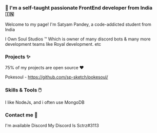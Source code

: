 ### 🤞 I'm a self-taught passionate FrontEnd developer from India 🇮🇳



Welcome to my page! I'm Satyam Pandey, a code-addicted student from India

I Own Soul Studios ™ Which is owner of many discord bots & many more development teams like Royal development. etc

### Projects ✨

75% of my projects are open source :heart: 

Pokesoul - https://github.com/sp-sketch/pokesoul/

### Skills & Tools 🖱️

I like NodeJs, and i often use MongoDB 

### Contact me 🤝

I'm available Discord My Discord Is Sctrz#3113 





